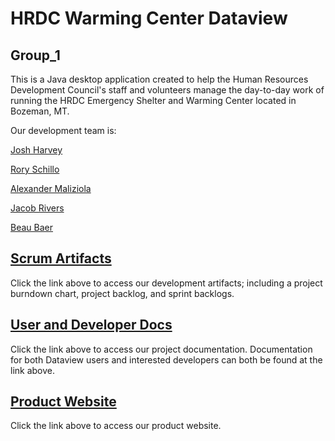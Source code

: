 # HRDC Warming Center Dataview
## Group_1

This is a Java desktop application created to help the Human Resources Development Council's
staff and volunteers manage the day-to-day work of running the HRDC Emergency Shelter and Warming Center 
located in Bozeman, MT.

Our development team is:

[Josh Harvey](https://github.com/DrDisturbance) 

[Rory Schillo](https://github.com/Slenderslayer88)

[Alexander Maliziola](https://github.com/alex-maliziola)

[Jacob Rivers](https://github.com/SejongKadonk)

[Beau Baer](https://github.com/beau101023)

## [Scrum Artifacts](https://docs.google.com/spreadsheets/d/1Oyx7-2_0yhPrCHu9osiuxcJzwANCnDAiDX2WRpGd_wk/edit?usp=sharing)
Click the link above to access our development artifacts; 
including a project burndown chart, project backlog, and sprint backlogs.
## [User and Developer Docs](https://docs.google.com/document/d/1NFg2_1X0lsAy_qRDhNyk6lcxtxBhPvKlntXFOtWWhFw/edit?usp=sharing)
Click the link above to access our project documentation. 
Documentation for both Dataview users and interested developers can both be found at the link above.
## [Product Website](https://423s24.github.io/Group_1/)
Click the link above to access our product website.
